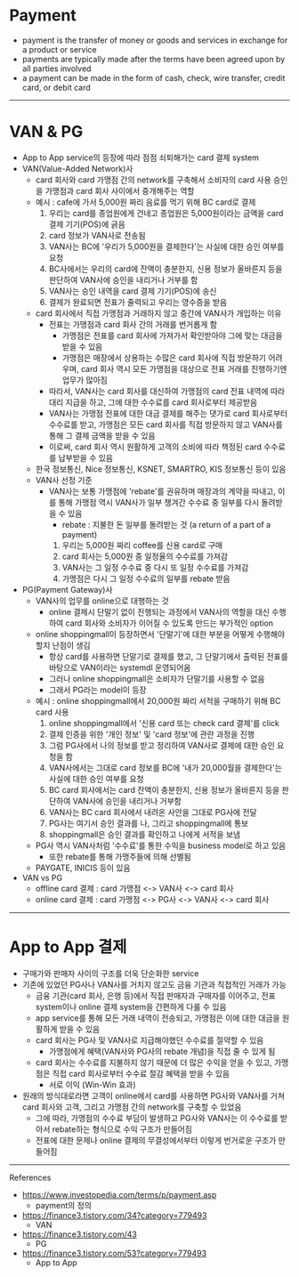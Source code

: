 # Payment
- payment is the transfer of money or goods and services in exchange for a product or service
- payments are typically made after the terms have been agreed upon by all parties involved
- a payment can be made in the form of cash, check, wire transfer, credit card, or debit card
---




# VAN & PG
- App to App service의 등장에 따라 점점 쇠퇴해가는 card 결제 system
- VAN(Value-Added Network)사
	- card 회사와 card 가맹점 간의 network를 구축해서 소비자의 card 사용 승인을 가맹점과 card 회사 사이에서 중개해주는 역할
	- 예시 : cafe에 가서 5,000원 짜리 음료를 먹기 위해 BC card로 결제
		1. 우리는 card를 종업원에게 건네고 종업원은 5,000원이라는 금액을 card 결제 기기(POS)에 긁음
		2. card 정보가 VAN사로 전송됨
		3. VAN사는 BC에 '우리가 5,000원을 결제한다'는 사실에 대한 승인 여부를 요청
		4. BC사에서는 우리의 card에 잔액이 충분한지, 신용 정보가 올바른지 등을 판단하여 VAN사에 승인을 내리거나 거부를 함
		5. VAN사는 승인 내역을 card 결제 기기(POS)에 송신
		6. 결제가 완료되면 전표가 줄력되고 우리는 영수증을 받음
	- card 회사에서 직접 가맹점과 거래하지 않고 중간에 VAN사가 개입하는 이유
		- 전표는 가맹점과 card 회사 간의 거래를 번거롭게 함
			- 가맹점은 전표를 card 회사에 가져가서 확인받아야 그에 맞는 대금을 받을 수 있음
			- 가맹점은 매장에서 상용하는 수많은 card 회사에 직접 방문하기 어려우며, card 회사 역시 모든 가맹점을 대상으로 전표 거래를 진행하기엔 업무가 많아짐
		- 따라서, VAN사는 card 회사를 대신하여 가맹점의 card 전표 내역에 따라 대리 지급을 하고, 그에 대한 수수료를 card 회사로부터 제공받음
		- VAN사는 가맹점 전표에 대한 대금 결제를 해주는 댓가로 card 회사로부터 수수료를 받고, 가맹점은 모든 card 회사를 직접 방문하지 않고 VAN사를 통해 그 결제 금액을 받을 수 있음
		- 이로써, card 회사 역시 원활하게 고객의 소비에 따라 책정된 card 수수료를 납부받을 수 있음
	- 한국 정보통신, Nice 정보통신, KSNET, SMARTRO, KIS 정보통신 등이 있음
	- VAN사 선정 기준
		- VAN사는 보통 가맹점에 'rebate'를 권유하며 매장과의 계약을 따내고, 이를 통해 가맹점 역시 VAN사가 일부 챙겨간 수수료 중 일부를 다시 돌려받을 수 있음
			- rebate : 지불한 돈 일부를 돌려받는 것 (a return of a part of a payment)
			1. 우리는 5,000원 짜리 coffee를 신용 card로 구매
			2. card 회사는 5,000원 중 일정율의 수수료를 가져감
			3. VAN사는 그 일정 수수료 중 다시 또 일정 수수료를 가져감
			4. 가맹점은 다시 그 일정 수수료의 일부를 rebate 받음
- PG(Payment Gateway)사
	- VAN사의 업무를 online으로 대행하는 것
		- online 결제시 단말기 없이 진행되는 과정에서 VAN사의 역할을 대신 수행하여 card 회사와 소비자가 이어질 수 있도록 만드는 부가적인 option
	- online shoppingmall이 등장하면서 '단말기'에 대한 부분을 어떻게 수행해야할지 난점이 생김
		- 항상 card를 사용하면 단말기로 결제를 했고, 그 단말기에서 출력된 전표를 바탕으로 VAN이라는 systemdl 운영되어옴
		- 그러나 online shoppingmall은 소비자가 단말기를 사용할 수 없음
		- 그래서 PG라는 model이 등장
	- 예시 : online shoppingmall에서 20,000원 짜리 서적을 구매하기 위해 BC card 사용
		1. online shoppingmall에서 '신용 card 또는 check card 결제'를 click
		2. 결제 인증을 위한 '개인 정보' 및 'card 정보'에 관란 과정을 진행
		3. 그럼 PG사에서 나의 정보를 받고 정리하여 VAN사로 결제에 대한 승인 요청을 함
		4. VAN사에서는 그대로 card 정보를 BC에 '내가 20,000월을 결제한다'는 사실에 대한 승인 여부를 요청
		5. BC card 회사에서는 card 잔액이 충분한지, 신용 정보가 올바른지 등을 판단하여 VAN사에 승인을 내리거나 거부함
		6. VAN사는 BC card 회사에서 내려온 사안을 그대로 PG사에 전달
		7. PG사는 여기서 승인 결과를 나, 그리고 shoppingmall에 통보
		8. shoppingmall은 승인 결과를 확인하고 나에게 서적을 보냄
	- PG사 역시 VAN사처럼 '수수료'를 통한 수익을 business model로 하고 있음
		- 또한 rebate를 통해 가맹주들에 의해 선별됨
	- PAYGATE, INICIS 등이 있음
- VAN vs PG
	- offline card 결제 : card 가맹점 <-> VAN사 <-> card 회사
	- online card 결제 : card 가맹점 <-> PG사 <-> VAN사 <-> card 회사
---




# App to App 결제
- 구매가와 판매자 사이의 구조를 더욱 단순화한 service
- 기존에 있었던 PG사나 VAN사를 거치지 않고도 금융 기관과 직접적인 거래가 가능
	- 금융 기관(card 회사, 은행 등)에서 직접 판매자과 구매자를 이어주고, 전표 system이나 online 결제 system을 간편하게 다룰 수 있음
	- app service를 통해 모든 거래 내역이 전송되고, 가맹점은 이에 대한 대금을 원활하게 받을 수 있음
	- card 회사는 PG사 및 VAN사로 지급해야했던 수수료를 절약할 수 있음
		- 가맹점에게 혜택(VAN사와 PG사의 rebate 개념)을 직접 줄 수 있게 됨
	- card 회사는 수수료를 지불하지 않기 때문에 더 많은 수익을 얻을 수 있고, 가맹점은 직접 card 회사로부터 수수료 절감 혜택을 받을 수 있음
		- 서로 이익 (Win-Win 효과)
- 원래의 방식대로라면 고객이 online에서 card를 사용하면 PG사와 VAN사를 거쳐 card 회사와 고객, 그리고 가맹점 간의 network를 구축할 수 있었음
	- 그에 따라, 가맹점의 수수료 부담이 발생하고 PG사와 VAN사는 이 수수료를 받아서 rebate하는 형식으로 수익 구조가 만들어짐
	- 전표에 대한 문제나 online 결제의 무결성에서부터 이렇게 번거로운 구조가 만들어짐
---




References
- https://www.investopedia.com/terms/p/payment.asp
	- payment의 정의
- https://finance3.tistory.com/34?category=779493
	- VAN
- https://finance3.tistory.com/43
	- PG
- https://finance3.tistory.com/53?category=779493
	- App to App